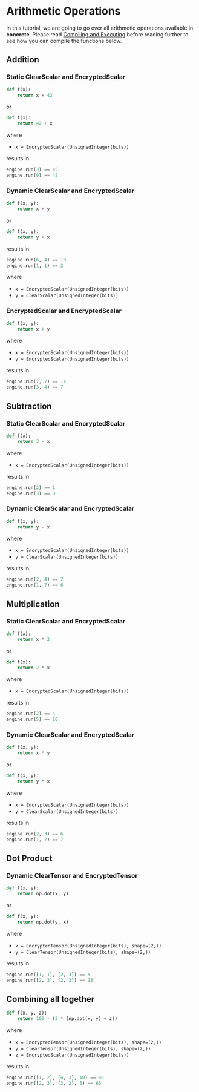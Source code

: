 # Arithmetic Operations

In this tutorial, we are going to go over all arithmetic operations available in **concrete**. Please read [Compiling and Executing](../howto/COMPILING_AND_EXECUTING.md) before reading further to see how you can compile the functions below.

## Addition

### Static ClearScalar and EncryptedScalar

```python
def f(x):
    return x + 42
```

or

```python
def f(x):
    return 42 + x
```

where

- `x = EncryptedScalar(UnsignedInteger(bits))`

results in

```python
engine.run(3) == 45
engine.run(0) == 42
```

### Dynamic ClearScalar and EncryptedScalar

```python
def f(x, y):
    return x + y
```

or

```python
def f(x, y):
    return y + x
```

results in

```python
engine.run(6, 4) == 10
engine.run(1, 1) == 2
```

where

- `x = EncryptedScalar(UnsignedInteger(bits))`
- `y = ClearScalar(UnsignedInteger(bits))`

### EncryptedScalar and EncryptedScalar

```python
def f(x, y):
    return x + y
```

where

- `x = EncryptedScalar(UnsignedInteger(bits))`
- `y = EncryptedScalar(UnsignedInteger(bits))`

results in

```python
engine.run(7, 7) == 14
engine.run(3, 4) == 7
```

## Subtraction

### Static ClearScalar and EncryptedScalar 

```python
def f(x):
    return 3 - x
```

where

- `x = EncryptedScalar(UnsignedInteger(bits))`

results in

```python
engine.run(2) == 1
engine.run(3) == 0
```

### Dynamic ClearScalar and EncryptedScalar

```python
def f(x, y):
    return y - x
```

where

- `x = EncryptedScalar(UnsignedInteger(bits))`
- `y = ClearScalar(UnsignedInteger(bits))`

results in

```python
engine.run(2, 4) == 2
engine.run(1, 7) == 6
```

## Multiplication

### Static ClearScalar and EncryptedScalar

```python
def f(x):
    return x * 2
```

or

```python
def f(x):
    return 2 * x
```

where

- `x = EncryptedScalar(UnsignedInteger(bits))`

results in

```python
engine.run(2) == 4
engine.run(5) == 10
```

### Dynamic ClearScalar and EncryptedScalar

```python
def f(x, y):
    return x * y
```

or

```python
def f(x, y):
    return y * x
```

where

- `x = EncryptedScalar(UnsignedInteger(bits))`
- `y = ClearScalar(UnsignedInteger(bits))`

results in

```python
engine.run(2, 3) == 6
engine.run(1, 7) == 7
```

## Dot Product

### Dynamic ClearTensor and EncryptedTensor

```python
def f(x, y):
    return np.dot(x, y)
```

or

```python
def f(x, y):
    return np.dot(y, x)
```

where

- `x = EncryptedTensor(UnsignedInteger(bits), shape=(2,))`
- `y = ClearTensor(UnsignedInteger(bits), shape=(2,))`

results in

```python
engine.run([1, 1], [2, 3]) == 5
engine.run([2, 3], [2, 3]) == 13
```

## Combining all together

```python
def f(x, y, z):
    return 100 - (2 * (np.dot(x, y) + z))
```

where

- `x = EncryptedTensor(UnsignedInteger(bits), shape=(2,))`
- `y = ClearTensor(UnsignedInteger(bits), shape=(2,))`
- `z = EncryptedScalar(UnsignedInteger(bits))`

results in

```python
engine.run([1, 2], [4, 3], 10) == 60
engine.run([2, 3], [3, 2], 5) == 66
```
